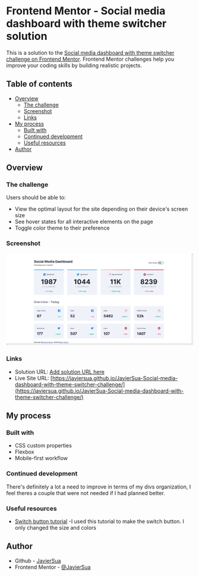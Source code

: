 # Frontend Mentor - Social media dashboard with theme switcher solution

This is a solution to the [Social media dashboard with theme switcher challenge on Frontend Mentor](https://www.frontendmentor.io/challenges/social-media-dashboard-with-theme-switcher-6oY8ozp_H). Frontend Mentor challenges help you improve your coding skills by building realistic projects. 

## Table of contents

- [Overview](#overview)
  - [The challenge](#the-challenge)
  - [Screenshot](#screenshot)
  - [Links](#links)
- [My process](#my-process)
  - [Built with](#built-with)
  - [Continued development](#continued-development)
  - [Useful resources](#useful-resources)
- [Author](#author)


## Overview

### The challenge

Users should be able to:

- View the optimal layout for the site depending on their device's screen size
- See hover states for all interactive elements on the page
- Toggle color theme to their preference

### Screenshot

![](./screenshot.png)

### Links

- Solution URL: [Add solution URL here](https://your-solution-url.com)
- Live Site URL: [https://javiersua.github.io/JavierSua-Social-media-dashboard-with-theme-switcher-challenge/](https://javiersua.github.io/JavierSua-Social-media-dashboard-with-theme-switcher-challenge/)

## My process

### Built with

- CSS custom properties
- Flexbox
- Mobile-first workflow


### Continued development

There's definitely a lot a need to improve in terms of my divs organization, I feel theres a couple that were not needed if I had planned better.

### Useful resources

- [Switch button tutorial](https://www.youtube.com/watch?v=uCjDIMADK0w) -I used this tutorial to make the switch button. I only changed the size and colors

## Author

- Github - [JavierSua](https://github.com/JavierSua)
- Frontend Mentor - [@JavierSua](https://www.frontendmentor.io/profile/JavierSua)

